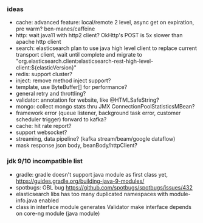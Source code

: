 ### ideas
* cache: advanced feature: local/remote 2 level, async get on expiration, pre warm? ben-manes/caffeine
* http: wait java11 with http2 client? OkHttp's POST is 5x slower than apache http client 
* search: elasticsearch plan to use java high level client to replace current transport client, wait until complete and migrate to "org.elasticsearch.client:elasticsearch-rest-high-level-client:${elasticVersion}"
* redis: support cluster?
* inject: remove method inject support? 
* template, use ByteBuffer[] for performance?
* general retry and throttling?
* validator: annotation for website, like @HTMLSafeString?
* mongo: collect mongo stats thru JMX ConnectionPoolStatisticsMBean?
* framework error (queue listener, background task error, customer scheduler trigger) forward to kafka?
* cache: hit rate report?
* support websocket?
* streaming, data pipeline? (kafka stream/beam/google dataflow) 
* mask response json body, beanBody/httpClient?

### jdk 9/10 incompatible list
* gradle: gradle doesn't support java module as first class yet, https://guides.gradle.org/building-java-9-modules/
* spotbugs: OBL bug https://github.com/spotbugs/spotbugs/issues/432  
* elasticsearch libs has too many duplicated namespaces with module-info.java enabled
* class in interface module generates Validator make interface depends on core-ng module (java module)
